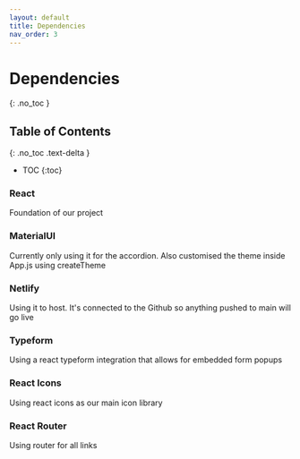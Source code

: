 ```yaml
---
layout: default
title: Dependencies
nav_order: 3
---
```


# Dependencies

{: .no_toc }

## Table of Contents

{: .no_toc .text-delta }

- TOC
  {:toc}

### React

Foundation of our project

### MaterialUI

Currently only using it for the accordion. Also customised the theme inside App.js using createTheme

### Netlify

Using it to host. It's connected to the Github so anything pushed to main will go live

### Typeform

Using a react typeform integration that allows for embedded form popups

### React Icons

Using react icons as our main icon library

### React Router

Using router for all links
